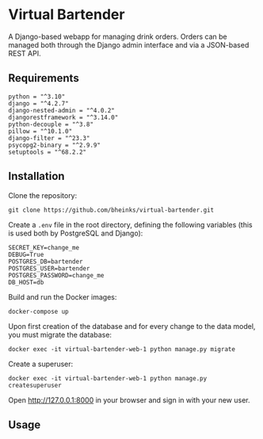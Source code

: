 # Virtual Bartender

A Django-based webapp for managing drink orders. Orders can be managed both through the Django admin interface and via a JSON-based REST API.

## Requirements

```
python = "^3.10"
django = "^4.2.7"
django-nested-admin = "^4.0.2"
djangorestframework = "^3.14.0"
python-decouple = "^3.8"
pillow = "^10.1.0"
django-filter = "^23.3"
psycopg2-binary = "^2.9.9"
setuptools = "^68.2.2"
```

## Installation
Clone the repository:
```
git clone https://github.com/bheinks/virtual-bartender.git
```

Create a `.env` file in the root directory, defining the following variables (this is used both by PostgreSQL and Django):
```
SECRET_KEY=change_me
DEBUG=True
POSTGRES_DB=bartender
POSTGRES_USER=bartender
POSTGRES_PASSWORD=change_me
DB_HOST=db
```

Build and run the Docker images:
```
docker-compose up
```

Upon first creation of the database and for every change to the data model, you must migrate the database:
```
docker exec -it virtual-bartender-web-1 python manage.py migrate
```

Create a superuser:
```
docker exec -it virtual-bartender-web-1 python manage.py createsuperuser
```

Open http://127.0.0.1:8000 in your browser and sign in with your new user.

## Usage
